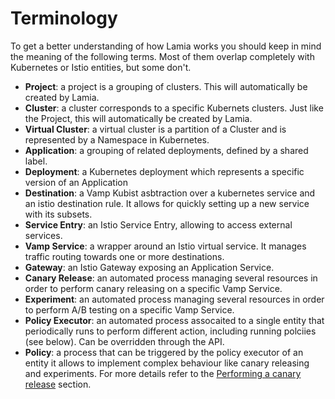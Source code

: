 # Terminology

To get a better understanding of how Lamia works you should keep in mind the meaning of the following terms.
Most of them overlap completely with Kubernetes or Istio entities, but some don't.

- **Project**: a project is a grouping of clusters. This will automatically be created by Lamia.
- **Cluster**: a cluster corresponds to a specific Kubernets clusters. Just like the Project, this will automatically be created by Lamia.
- **Virtual Cluster**: a virtual cluster is a partition of a Cluster and is represented by a Namespace in Kubernetes.
- **Application**: a grouping of related deployments, defined by a shared label.
- **Deployment**: a Kubernetes deployment which represents a specific version of an Application
- **Destination**: a Vamp Kubist asbtraction over a kubernetes service and an istio destination rule. It allows for quickly setting up a new service with its subsets.
- **Service Entry**: an Istio Service Entry, allowing to access external services.
- **Vamp Service**: a wrapper around an Istio virtual service. It manages traffic routing towards one or more destinations.
- **Gateway**: an Istio Gateway exposing an Application Service.
- **Canary Release**: an automated process managing several resources in order to perform canary releasing on a specific Vamp Service.
- **Experiment**: an automated process managing several resources in order to perform A/B testing on a specific Vamp Service.
- **Policy Executor**: an automated process assocaited to a single entity that periodically runs to perform different action, including running polciies (see below). Can be overridden through the API.
- **Policy**: a process that can be triggered by the policy executor of an entity it allows to implement complex behaviour like canary releasing and experiments. For more details refer to the [Performing a canary release](BASIC_TUTORIAL.md#performing-a-canary-release) section. 

